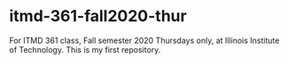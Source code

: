 # itmd-361-fall2020-thur
For ITMD 361 class, Fall semester 2020 Thursdays only, at Illinois Institute of Technology.
This is my first repository.
